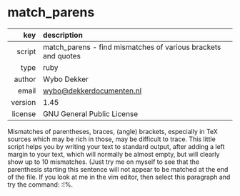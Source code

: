 # match_parens
|     key | description
|     ---:|:---
|  script | match_parens - find mismatches of various brackets and quotes
|    type | ruby
|  author | Wybo Dekker
|   email | wybo@dekkerdocumenten.nl
| version | 1.45
| license | GNU General Public License

Mismatches of parentheses, braces, (angle) brackets, especially in TeX
sources which may be rich in those, may be difficult to trace. This little
script helps you by writing your text to standard output, after adding a
left margin to your text, which will normally be almost empty, but will
clearly show up to 10 mismatches. (Just try me on myself to see that the
parenthesis starting this sentence will not appear to be matched at the end
of the file. If you look at me in the vim editor, then select this
paragraph and try the command: :!%.
